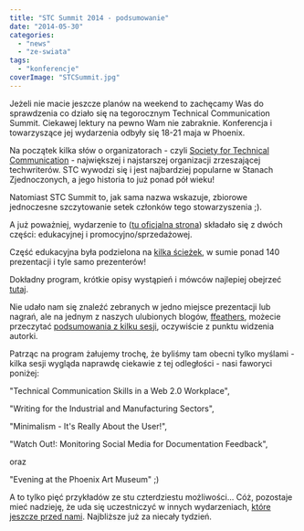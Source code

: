 ```yaml
---
title: "STC Summit 2014 - podsumowanie"
date: "2014-05-30"
categories:
  - "news"
  - "ze-swiata"
tags:
  - "konferencje"
coverImage: "STCSummit.jpg"
---
```


Jeżeli nie macie jeszcze planów na weekend to zachęcamy Was do sprawdzenia co działo się na tegorocznym Technical Communication Summit. Ciekawej lektury na pewno Wam nie zabraknie. Konferencja i towarzyszące jej wydarzenia odbyły się 18-21 maja w Phoenix.

Na początek kilka słów o organizatorach - czyli [Society for Technical Communication](http://stc.org/) - największej i najstarszej organizacji zrzeszającej techwriterów. STC wywodzi się i jest najbardziej popularne w Stanach Zjednoczonych, a jego historia to już ponad pół wieku!

Natomiast STC Summit to, jak sama nazwa wskazuje, zbiorowe jednoczesne szczytowanie setek członków tego stowarzyszenia ;).

A już poważniej, wydarzenie to ([tu oficjalna strona](http://summit.stc.org/)) składało się z dwóch części: edukacyjnej i promocyjno/sprzedażowej.

Część edukacyjna była podzielona na [kilka ścieżek](http://summit.stc.org/track-descriptions/), w sumie ponad 140 prezentacji i tyle samo prezenterów!

Dokładny program, krótkie opisy wystąpień i mówców najlepiej obejrzeć [tutaj](http://lanyrd.com/2014/society-for-technical-communication/).

Nie udało nam się znaleźć zebranych w jedno miejsce prezentacji lub nagrań, ale na jednym z naszych ulubionych blogów, [ffeathers](http://ffeathers.wordpress.com/), możecie przeczytać [podsumowania z kilku sesji](http://ffeathers.wordpress.com/2014/05/22/stc-summit-2014-wrapup-stc14/), oczywiście z punktu widzenia autorki.

Patrząc na program żałujemy trochę, że byliśmy tam obecni tylko myślami - kilka sesji wygląda naprawdę ciekawie z tej odległości - nasi faworyci poniżej:

"Technical Communication Skills in a Web 2.0 Workplace",

"Writing for the Industrial and Manufacturing Sectors",

"Minimalism - It's Really About the User!",

"Watch Out!: Monitoring Social Media for Documentation Feedback",

oraz

"Evening at the Phoenix Art Museum" ;)

A to tylko pięć przykładów ze stu czterdziestu możliwości... Cóż, pozostaje mieć nadzieję, że uda się uczestniczyć w innych wydarzeniach, [które jeszcze przed nami](http://techwriter.pl/konferencje-2014-drugie-polrocze/). Najbliższe już za niecały tydzień.
